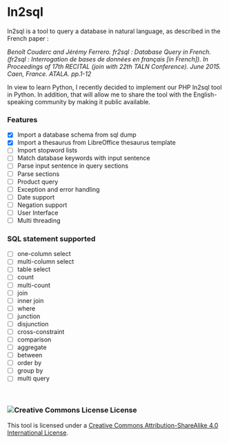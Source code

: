 # ln2sql

ln2sql is a tool to query a database in natural language, as described in the French paper :

<i> Benoît Couderc and Jérémy Ferrero. fr2sql : Database Query in French. (fr2sql : Interrogation de bases de données en français [in French]). In Proceedings of 17th RECITAL (join with 22th TALN Conference). June 2015. Caen, France. ATALA. pp.1-12</i>

In view to learn Python, I recently decided to implement our PHP ln2sql tool in Python. In addition, that will allow me to share the tool with the English-speaking community by making it public available.

### Features

- [X] Import a database schema from sql dump
- [X] Import a thesaurus from LibreOffice thesaurus template
- [ ] Import stopword lists
- [ ] Match database keywords with input sentence
- [ ] Parse input sentence in query sections
- [ ] Parse sections
- [ ] Product query
- [ ] Exception and error handling
- [ ] Date support
- [ ] Negation support
- [ ] User Interface
- [ ] Multi threading

### SQL statement supported

- [ ] one-column select
- [ ] multi-column select
- [ ] table select
- [ ] count
- [ ] multi-count
- [ ] join
- [ ] inner join
- [ ] where
- [ ] junction
- [ ] disjunction
- [ ] cross-constraint
- [ ] comparison
- [ ] aggregate
- [ ] between
- [ ] order by
- [ ] group by
- [ ] multi query

<br/>

### <img alt="Creative Commons License" style="border-width:0" src="https://i.creativecommons.org/l/by-sa/4.0/88x31.png" /> License

This tool is licensed under a <a rel="license" href="http://creativecommons.org/licenses/by-sa/4.0/">Creative Commons Attribution-ShareAlike 4.0 International License</a>.
